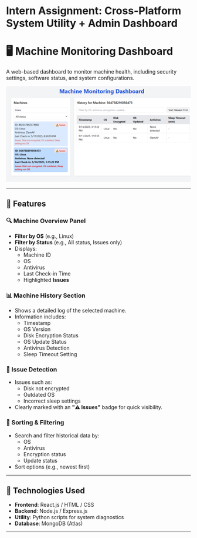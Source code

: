 # Intern Assignment: Cross-Platform System Utility + Admin Dashboard

# 🖥️ Machine Monitoring Dashboard

A web-based dashboard to monitor machine health, including security settings, software status, and system configurations.

![Machine Monitoring Dashboard](./assets/frontend_image.png)

---

## 🚀 Features

### 🔍 Machine Overview Panel
- **Filter by OS** (e.g., Linux)
- **Filter by Status** (e.g., All status, Issues only)
- Displays:
  - Machine ID
  - OS
  - Antivirus
  - Last Check-in Time
  - Highlighted **Issues**

### 📊 Machine History Section
- Shows a detailed log of the selected machine.
- Information includes:
  - Timestamp
  - OS Version
  - Disk Encryption Status
  - OS Update Status
  - Antivirus Detection
  - Sleep Timeout Setting

### 🛑 Issue Detection
- Issues such as:
  - Disk not encrypted
  - Outdated OS
  - Incorrect sleep settings
- Clearly marked with an **"⚠️ Issues"** badge for quick visibility.

### 🧭 Sorting & Filtering
- Search and filter historical data by:
  - OS
  - Antivirus
  - Encryption status
  - Update status
- Sort options (e.g., newest first)

---

## 🧩 Technologies Used

- **Frontend**: React.js / HTML / CSS
- **Backend**: Node.js / Express.js
- **Utility**: Python scripts for system diagnostics
- **Database**: MongoDB (Atlas)

---